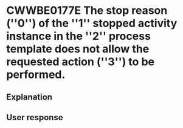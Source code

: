 # CWWBE0177E The stop reason (''0'') of the ''1'' stopped activity instance in the ''2'' process template does not allow the requested action (''3'') to be performed.

## Explanation

## User response